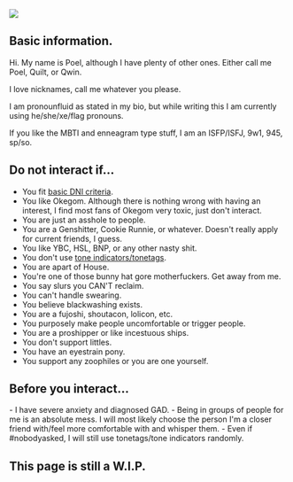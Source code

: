  <img src="https://cdn.discordapp.com/attachments/555476414204346378/944480664680562698/Untitled.png">
<h2>Basic information. </h2>
Hi. My name is Poel, although I have plenty of other ones. Either call me Poel, Quilt, or Qwin.

I love nicknames, call me whatever you please.

I am pronounfluid as stated in my bio, but while writing this I am currently using he/she/xe/flag pronouns.

If you like the MBTI and enneagram type stuff, I am an ISFP/ISFJ, 9w1, 945, sp/so.


<h2>Do not interact if...</h2>

- You fit <a href="https://basicdni.carrd.co/"> basic DNI criteria</a>.
- You like Okegom. Although there is nothing wrong with having an interest, I find most fans of Okegom very toxic, just don't interact.
- You are just an asshole to people.
- You are a Genshitter, Cookie Runnie, or whatever. Doesn't really apply for current friends, I guess.
- You like YBC, HSL, BNP, or any other nasty shit.
- You don't use <a href="https://tonetags.carrd.co/">tone indicators/tonetags</a>.
- You are apart of House.
- You're one of those bunny hat gore motherfuckers. Get away from me.
- You say slurs you CAN'T reclaim.
- You can't handle swearing.
- You believe blackwashing exists.
- You are a fujoshi, shoutacon, lolicon, etc.
- You purposely make people uncomfortable or trigger people.
- You are a proshipper or like incestuous ships.
- You don't support littles.
- You have an eyestrain pony.
- You support any zoophiles or you are one yourself.

<h2>Before you interact...</h2>
- I have severe anxiety and diagnosed GAD.
- Being in groups of people for me is an absolute mess. I will most likely choose the person I'm a closer friend with/feel more comfortable with and whisper them.
- Even if #nobodyasked, I will still use tonetags/tone indicators randomly.


<h2> This page is still a W.I.P. </h2>

